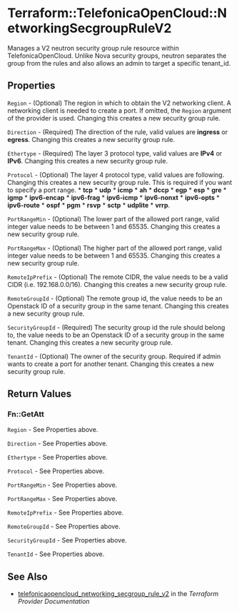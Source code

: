 # Terraform::TelefonicaOpenCloud::NetworkingSecgroupRuleV2

Manages a V2 neutron security group rule resource within TelefonicaOpenCloud.
Unlike Nova security groups, neutron separates the group from the rules
and also allows an admin to target a specific tenant_id.

## Properties

`Region` - (Optional) The region in which to obtain the V2 networking client. A networking client is needed to create a port. If omitted, the `Region` argument of the provider is used. Changing this creates a new security group rule.

`Direction` - (Required) The direction of the rule, valid values are __ingress__ or __egress__. Changing this creates a new security group rule.

`Ethertype` - (Required) The layer 3 protocol type, valid values are __IPv4__ or __IPv6__. Changing this creates a new security group rule.

`Protocol` - (Optional) The layer 4 protocol type, valid values are following. Changing this creates a new security group rule. This is required if you want to specify a port range. * __tcp__ * __udp__ * __icmp__ * __ah__ * __dccp__ * __egp__ * __esp__ * __gre__ * __igmp__ * __ipv6-encap__ * __ipv6-frag__ * __ipv6-icmp__ * __ipv6-nonxt__ * __ipv6-opts__ * __ipv6-route__ * __ospf__ * __pgm__ * __rsvp__ * __sctp__ * __udplite__ * __vrrp__.

`PortRangeMin` - (Optional) The lower part of the allowed port range, valid integer value needs to be between 1 and 65535. Changing this creates a new security group rule.

`PortRangeMax` - (Optional) The higher part of the allowed port range, valid integer value needs to be between 1 and 65535. Changing this creates a new security group rule.

`RemoteIpPrefix` - (Optional) The remote CIDR, the value needs to be a valid CIDR (i.e. 192.168.0.0/16). Changing this creates a new security group rule.

`RemoteGroupId` - (Optional) The remote group id, the value needs to be an Openstack ID of a security group in the same tenant. Changing this creates a new security group rule.

`SecurityGroupId` - (Required) The security group id the rule should belong to, the value needs to be an Openstack ID of a security group in the same tenant. Changing this creates a new security group rule.

`TenantId` - (Optional) The owner of the security group. Required if admin wants to create a port for another tenant. Changing this creates a new security group rule.


## Return Values

### Fn::GetAtt

`Region` - See Properties above.

`Direction` - See Properties above.

`Ethertype` - See Properties above.

`Protocol` - See Properties above.

`PortRangeMin` - See Properties above.

`PortRangeMax` - See Properties above.

`RemoteIpPrefix` - See Properties above.

`RemoteGroupId` - See Properties above.

`SecurityGroupId` - See Properties above.

`TenantId` - See Properties above.

## See Also

* [telefonicaopencloud_networking_secgroup_rule_v2](https://www.terraform.io/docs/providers/telefonicaopencloud/r/networking_secgroup_rule_v2.html) in the _Terraform Provider Documentation_